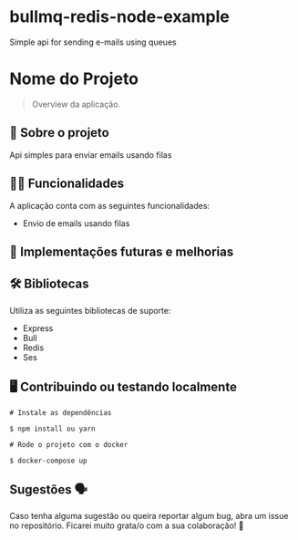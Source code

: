 # bullmq-redis-node-example
Simple api for sending e-mails using queues


# Nome do Projeto

> Overview da aplicação.

## 📑 Sobre o projeto

Api simples para enviar emails usando filas

## ✍🏻 Funcionalidades

A aplicação conta com as seguintes funcionalidades:

- Envio de emails usando filas

## 📆 Implementações futuras e melhorias


## 🛠 Bibliotecas

Utiliza as seguintes bibliotecas de suporte:
- Express
- Bull
- Redis
- Ses

## 🖥 Contribuindo ou testando localmente 

```
# Instale as dependências 

$ npm install ou yarn
```

```
# Rode o projeto com o docker

$ docker-compose up
```

## Sugestões 🗣

Caso tenha alguma sugestão ou queira reportar algum bug, abra um issue no repositório. Ficarei muito grata/o com a sua colaboração! 🤝
